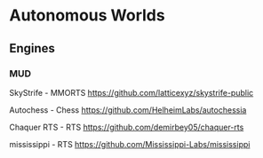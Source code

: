 # Autonomous Worlds

## Engines

### MUD

SkyStrife - MMORTS
https://github.com/latticexyz/skystrife-public

Autochess - Chess
https://github.com/HelheimLabs/autochessia

Chaquer RTS - RTS
https://github.com/demirbey05/chaquer-rts

mississippi - RTS
https://github.com/Mississippi-Labs/mississippi
